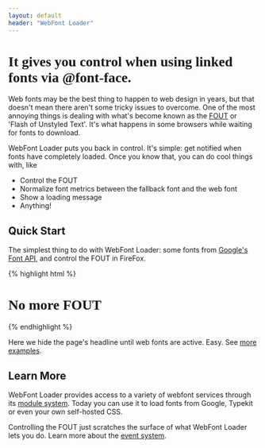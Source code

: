 ```yaml
---
layout: default
header: "WebFont Loader"
---
```


It gives you control when using linked fonts via @font-face.
===========================================================

Web fonts may be the best thing to happen to web design in years, but that
doesn't mean there aren't some tricky issues to overcome. One of the most
annoying things is dealing with what's become known as the
[FOUT](http://paulirish.com/2009/fighting-the-font-face-fout/) or 'Flash of
Unstyled Text'. It's what happens in some browsers while waiting for fonts to
download.

WebFont Loader puts you back in control. It's simple: get notified when fonts
have completely loaded. Once you know that, you can do cool things with, like

* Control the FOUT
* Normalize font metrics between the fallback font and the web font
* Show a loading message
* Anything!


Quick Start
-----------

The simplest thing to do with WebFont Loader: some fonts from [Google's Font
API](http://code.google.com/apis/webfonts/), and control the FOUT in FireFox.

{% highlight html %}
<!doctype html>
<html>
<head>
  <script src="webfont.js"></script>
  <script>
    WebFont.load({
      google: {
        families: ['Droid Sans']
      }
    });
  </script>
  <style type="text/css">
    h1 {
      visiblity: hidden;
      font-family: 'Droid Sans';
    }
    .wf-active h1 {
      visiblity: visible;
    }
  </style>
</head>
<body>
  <h1>No more FOUT</h1>
</body>
</html>
{% endhighlight %}

Here we hide the page's headline until web fonts are active. Easy. 
See [more examples](examples.html).


Learn More
----------

WebFont Loader provides access to a variety of webfont services through its
[module system](modules.html). Today you can use it to load fonts from Google,
Typekit or even your own self-hosted CSS.

Controlling the FOUT just scratches the surface of what WebFont Loader lets
you do. Learn more about the [event system](events.html).





